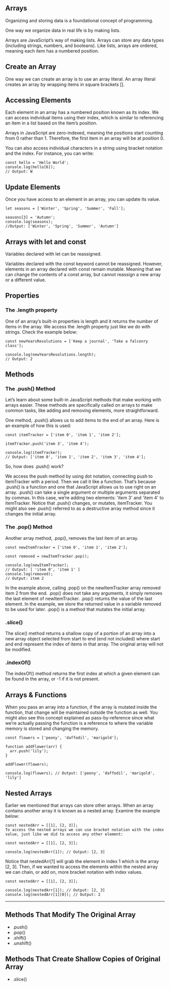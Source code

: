 ## Arrays

Organizing and storing data is a foundational concept of programming.

One way we organize data in real life is by making lists. 

Arrays are JavaScript’s way of making lists. 
Arrays can store any data types (including strings, numbers, and booleans). 
Like lists, arrays are ordered, meaning each item has a numbered position.

## Create an Array

One way we can create an array is to use an array literal. An array literal creates an array by wrapping items in square brackets [].

## Accessing Elements

Each element in an array has a numbered position known as its index. We can access individual items using their index, which is similar to referencing an item in a list based on the item’s position.

Arrays in JavaScript are zero-indexed, meaning the positions start counting from 0 rather than 1. Therefore, the first item in an array will be at position 0. 

You can also access individual characters in a string using bracket notation and the index. For instance, you can write:

```
const hello = 'Hello World';
console.log(hello[6]);
// Output: W
```

## Update Elements

Once you have access to an element in an array, you can update its value.

```
let seasons = ['Winter', 'Spring', 'Summer', 'Fall'];
 
seasons[3] = 'Autumn';
console.log(seasons); 
//Output: ['Winter', 'Spring', 'Summer', 'Autumn']
```

## Arrays with let and const

Variables declared with let can be reassigned.

Variables declared with the const keyword cannot be reassigned. However, elements in an array declared with const remain mutable. Meaning that we can change the contents of a const array, but cannot reassign a new array or a different value.

## Properties

### The .length property

One of an array’s built-in properties is length and it returns the number of items in the array. We access the .length property just like we do with strings. Check the example below:

```
const newYearsResolutions = ['Keep a journal', 'Take a falconry class'];
 
console.log(newYearsResolutions.length);
// Output: 2
```

## Methods

### The .push() Method

Let’s learn about some built-in JavaScript methods that make working with arrays easier. These methods are specifically called on arrays to make common tasks, like adding and removing elements, more straightforward.

One method, .push() allows us to add items to the end of an array. Here is an example of how this is used:

```
const itemTracker = ['item 0', 'item 1', 'item 2'];
 
itemTracker.push('item 3', 'item 4');
 
console.log(itemTracker); 
// Output: ['item 0', 'item 1', 'item 2', 'item 3', 'item 4'];
```
So, how does .push() work?

We access the push method by using dot notation, connecting push to itemTracker with a period.
Then we call it like a function. That’s because .push() is a function and one that JavaScript allows us to use right on an array.
.push() can take a single argument or multiple arguments separated by commas. In this case, we’re adding two elements: 'item 3' and 'item 4' to itemTracker.
Notice that .push() changes, or mutates, itemTracker. You might also see .push() referred to as a destructive array method since it changes the initial array.


### The .pop() Method
Another array method, .pop(), removes the last item of an array.

```
const newItemTracker = ['item 0', 'item 1', 'item 2'];
 
const removed = newItemTracker.pop();
 
console.log(newItemTracker); 
// Output: [ 'item 0', 'item 1' ]
console.log(removed);
// Output: item 2
```

In the example above, calling .pop() on the newItemTracker array removed item 2 from the end.
.pop() does not take any arguments, it simply removes the last element of newItemTracker.
.pop() returns the value of the last element. In the example, we store the returned value in a variable removed to be used for later.
.pop() is a method that mutates the initial array.
 
### .slice()
 
The slice() method returns a shallow copy of a portion of an array into a new array object selected from start to end (end not included) where start and end represent the index of items in that array. The original array will not be modified.


### .indexOf()

The indexOf() method returns the first index at which a given element can be found in the array, or -1 if it is not present.


## Arrays & Functions

When you pass an array into a function, if the array is mutated inside the function, that change will be maintained outside the function as well. You might also see this concept explained as pass-by-reference since what we’re actually passing the function is a reference to where the variable memory is stored and changing the memory.

```
const flowers = ['peony', 'daffodil', 'marigold'];
 
function addFlower(arr) {
  arr.push('lily');
}
 
addFlower(flowers);
 
console.log(flowers); // Output: ['peony', 'daffodil', 'marigold', 'lily']
```

## Nested Arrays

Earlier we mentioned that arrays can store other arrays. When an array contains another array it is known as a nested array. Examine the example below:

```
const nestedArr = [[1], [2, 3]];
To access the nested arrays we can use bracket notation with the index value, just like we did to access any other element:

const nestedArr = [[1], [2, 3]];
 
console.log(nestedArr[1]); // Output: [2, 3]
```

Notice that nestedArr[1] will grab the element in index 1 which is the array [2, 3]. Then, if we wanted to access the elements within the nested array we can chain, or add on, more bracket notation with index values.

```
const nestedArr = [[1], [2, 3]];
 
console.log(nestedArr[1]); // Output: [2, 3]
console.log(nestedArr[1][0]); // Output: 2
```

---
## Methods That Modify The Original Array
- .push()
- .pop()
- .shift()
- .unshift()

## Methods That Create Shallow Copies of Original Array
- .slice()
